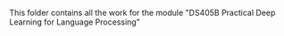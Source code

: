 This folder contains all the work for the module "DS405B Practical Deep Learning for Language Processing"

